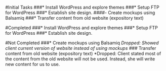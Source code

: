 #Initial Tasks
###* Install WordPress and explore themes
###* Setup FTP for WordPress
###* Establish site design.
####- Create mockups using Balsamiq
###* Transfer content from old website (expository text)

#Completed
###* Install WordPress and explore themes
###* Setup FTP for WordPress
###* Establish site design.

#Not Completed
###* Create mockups using Balsamiq
*Dropped: Showed client current version of website instead of using mockups
###* Transfer content from old website (expository text)
*Dropped: Client stated most of the content from the old website will not be used. Instead, she will write new content for us to use.
